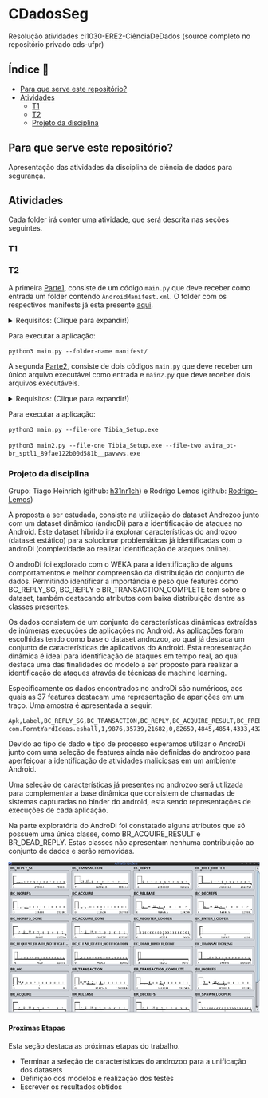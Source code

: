 # CDadosSeg #
 Resolução atividades ci1030-ERE2-CiênciaDeDados (source completo no repositório privado cds-ufpr)

## Índice :floppy_disk: ##
- [Para que serve este repositório?](#Para-que-serve-este-repositório?)
- [Atividades](#Atividades)
    - [T1](#T1)
    - [T2](#T2)
    - [Projeto da disciplina](#Projeto-da-disciplina)

## Para que serve este repositório? ##
  Apresentação das atividades da disciplina de ciência de dados para segurança.

## Atividades ##
  Cada folder irá conter uma atividade, que será descrita nas seções seguintes.

### T1 ###

### T2 ###
  A primeira [Parte1](T2/Parte1/), consiste de um código `main.py` que deve receber como entrada um folder contendo `AndroidManifest.xml`. O folder com os respectivos manifests já esta presente [aqui](T2/Parte1/manifest).

  <details>
    <summary>Requisitos: (Clique para expandir!)</summary>

    * Python >= 3.8
    * pip3 com os seguintes pacotes:
      * xmltodict
      * argparse
  </details>

  Para executar a aplicação:
  ```
  python3 main.py --folder-name manifest/
  ```
  A segunda [Parte2](T2/Parte2), consiste de dois códigos `main.py` que deve receber um único arquivo executável como entrada e `main2.py` que deve receber dois arquivos executáveis.

  <details>
    <summary>Requisitos: (Clique para expandir!)</summary>

    * Python >= 3.8
    * pip3 com os seguintes pacotes:
      * pefile
      * argparse
  </details>

  Para executar a aplicação:
  ```
  python3 main.py --file-one Tibia_Setup.exe

  python3 main2.py --file-one Tibia_Setup.exe --file-two avira_pt-br_sptl1_89fae122b00d581b__pavwws.exe
  ```

### Projeto da disciplina ###

  Grupo: Tiago Heinrich (github: [h31nr1ch](https://github.com/h31nr1ch)) e Rodrigo Lemos (github: [Rodrigo-Lemos](https://github.com/Rodrigo-Lemos))

  A proposta a ser estudada, consiste na utilização do dataset Androzoo junto com um dataset dinâmico (androDi) para a identificação de ataques no Android. Este dataset híbrido irá explorar características do androzoo (dataset estático) para solucionar problemáticas já identificadas com o androDi (complexidade ao realizar identificação de ataques online).

  O androDi foi explorado com o WEKA para a identificação de alguns comportamentos e melhor compreensão da distribuição do conjunto de dados. Permitindo identificar a importância e peso que features como BC_REPLY_SG, BC_REPLY e BR_TRANSACTION_COMPLETE tem sobre o dataset, também destacando atributos com baixa distribuição dentre as classes presentes.

  Os dados consistem de um conjunto de características dinâmicas extraídas de inúmeras execuções de aplicações no Android. As aplicações foram escolhidas tendo como base o dataset androzoo, ao qual já destaca um conjunto de características de aplicativos do Android. Esta representação dinâmica é ideal para identificação de ataques em tempo real, ao qual destaca uma das finalidades do modelo a ser proposto para realizar a identificação de ataques através de técnicas de machine learning.

  Especificamente os dados encontrados no androDi são numéricos, aos quais as 37 features destacam uma representação de aparições em um traço. Uma amostra é apresentada a seguir:

  ```
  Apk,Label,BC_REPLY_SG,BC_TRANSACTION,BC_REPLY,BC_ACQUIRE_RESULT,BC_FREE_BUFFER,BC_INCREFS,BC_ACQUIRE,BC_RELEASE,BC_DECREFS,BC_INCREFS_DONE,BC_ACQUIRE_DONE,BC_ATTEMPT_ACQUIRE,BC_REGISTER_LOOPER,BC_ENTER_LOOPER,BC_EXIT_LOOPER,BC_REQUEST_DEATH_NOTIFICATION,BC_CLEAR_DEATH_NOTIFICATION,BC_DEAD_BINDER_DONE,BC_TRANSACTION_SG,BR_ERROR,BR_OK,BR_TRANSACTION,BR_ACQUIRE_RESULT,BR_DEAD_REPLY,BR_TRANSACTION_COMPLETE,BR_INCREFS,BR_ACQUIRE,BR_RELEASE,BR_DECREFS,BR_ATTEMPT_ACQUIRE,BR_NOOP,BR_SPAWN_LOOPER,BR_FINISHED,BR_DEAD_BINDER,BR_CLEAR_DEATH_NOTIFICATION_DONE,BR_FAILED_REPLY,BR_REPLY
  com.ForntYardIdeas.eshall,1,9876,35739,21682,0,82659,4845,4854,4333,4329,3683,3684,0,38,12,0,605,574,19,15458,0,0,51074,0,0,82741,3683,3682,3485,3492,0,0,37,0,19,574,0,31615
  ```

  Devido ao tipo de dado e tipo de processo esperamos utilizar o AndroDi junto com uma seleção de features ainda não definidas do androzoo para aperfeiçoar a identificação de atividades maliciosas em um ambiente Android.

  Uma seleção de características já presentes no androzoo será utilizada para complementar a base dinâmica que consistem de chamadas de sistemas capturadas no binder do android, esta sendo representações de execuções de cada aplicação.

  Na parte exploratória do AndroDi foi constatado alguns atributos que só possuem uma única classe, como BR_ACQUIRE_RESULT e BR_DEAD_REPLY. Estas classes não apresentam nenhuma contribuição ao conjunto de dados e serão removidas.

  ![alt text](https://github.com/h31nr1ch/CDadosSeg/blob/main/TrabalhoFinal/img/weka.png?raw=true)

#### Proximas Etapas ####

  Esta seção destaca as próximas etapas do trabalho.

  * Terminar a seleção de características do androzoo para a unificação dos datasets
  * Definição dos modelos e realização dos testes
  * Escrever os resultados obtidos
